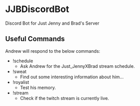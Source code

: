 # JJBDiscordBot
Discord Bot for Just Jenny and Brad's Server

## Useful Commands
Andrew will respond to the below commands:
- !schedule
  - Ask Andrew for the Just_JennyXBrad stream schedule.
- !sweat
  - Find out some interesting information about him... 
- !royalist
  - Test his memory.
- !stream
  - Check if the twitch stream is currently live.
